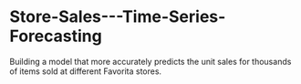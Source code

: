 # Store-Sales---Time-Series-Forecasting
Building a model that more accurately predicts the unit sales for thousands of items sold at different Favorita stores.
